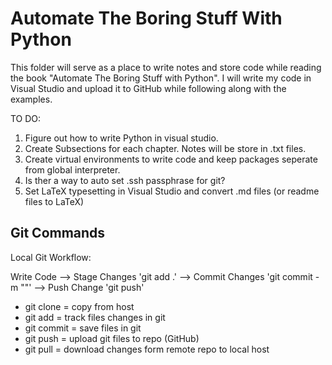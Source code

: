 # Automate The Boring Stuff With Python

This folder will serve as a place to write notes and store code while reading the book "Automate The Boring Stuff with Python".  I will write my code in Visual Studio and upload it to GitHub while following along with the examples. 

TO DO: 
1. Figure out how to write Python in visual studio. 
2. Create Subsections for each chapter. Notes will be store in .txt files. 
3. Create virtual environments to write code and keep packages seperate from global interpreter. 
4. Is ther a way to auto set .ssh passphrase for git? 
5. Set LaTeX typesetting in Visual Studio and convert .md files (or readme files to LaTeX)


## Git Commands
Local Git Workflow:

Write Code --> Stage Changes 'git add .' --> Commit Changes 'git commit -m ""' --> Push Change 'git push'


- git clone = copy from host
- git add = track files changes in git
- git commit = save files in git
- git push = upload git files to repo (GitHub)
- git pull = download changes form remote repo to local host